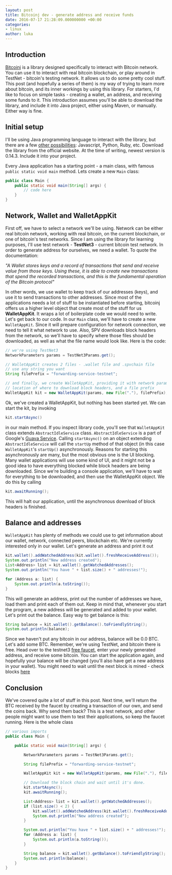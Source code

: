 ```yaml
---
layout: post
title: Bitcoinj dev - generate address and receive funds
date: 2016-07-17 21:28:09.000000000 +00:00
categories:
- linux
author: luka
---
```


## Introduction
[Bitcoinj](https://bitcoinj.github.io/#introduction) is a library designed specifically to interact with Bitcoin network. You can use it to interact with real bitcoin blockchain, or play around in TestNet - bitcoin's testing network. It allows us to do some pretty cool stuff. This post (and hopefully a series of them) is my way of trying to learn more about bitcoin, and its inner workings by using this library. For starters, I'd like to focus on simple tasks - creating a wallet, an address, and receiving some funds to it. This introduction assumes you'll be able to download the library, and include it into Java project, either using Maven, or manually. Either way is fine.

## Initial setup
I'll be using Java programming language to interact with the library, but there are a few [other possibilities](https://bitcoinj.github.io/using-from-other-languages): Javascript, Python, Ruby, etc.
Download the library from the official website. At the time of writing, newest version is 0.14.3. Include it into your project.

Every Java application has a starting point - a main class, with famous `public static void main` method. Lets create a new `Main` class:
```Java
public class Main {
    public static void main(String[] args) {
        // code here
    }
}
```

## Network, Wallet and WalletAppKit
First off, we have to select a network we'll be using. Network can be either real bitcoin network, working with real bitcoin, on the current blockchain, or one of bitcoin's test networks. Since I am using the library for learning purposes, I'll use test network - __TestNet3__ - current bitcoin test network.
In order to generate address for ourselves, we need a wallet. To quote the documentation:

_"A Wallet stores keys and a record of transactions that send and receive value from those keys. Using these, it is able to create new transactions that spend the recorded transactions, and this is the fundamental operation of the Bitcoin protocol"_

In other words, we use wallet to keep track of our addresses (keys), and use it to send transactions to other addresses. Since most of the applications needs a lot of stuff to be instantiated before starting, bitcoinj offers us a higher level object that create most of the stuff for us __WalletAppKit__. It wraps a lot of boilerplate code we would need to write. Let's get back to our code. In our `Main` class, we'll have to create a new `WalletAppKit`. Since it will prepare configuration for network connection, we need to tell it what network to use. Also, SPV downloads block headers from the network, so we'll have to specify where those files should be downloaded, as well as what the file name would look like. Here is the code:

```java
// we're using TestNet3
NetworkParameters params = TestNet3Params.get();

// WalletAppKit creates 2 files - .wallet file and .spvchain file
// use any string you want
String filePrefix = "forwarding-service-testnet";

// and finally, we create WalletAppKit, providing it with network parameter
// location of where to download block headers, and a file prefix
WalletAppKit kit = new WalletAppKit(params, new File("."), filePrefix);
```

Ok, we've created a WalletAppKit, but nothing has been started yet. We can start the kit, by invoking

```java
kit.startAsync()
```
in our main method. If you inspect library code, you'll see that `WalletAppKit` class extends `AbstractIdleService` class. `AbstractIdleService` is a part of Google's [Guava Service](https://github.com/google/guava/wiki/ServiceExplained#abstractidleservice). Calling `startAsync()` on an object extending `AbstractIdleService` will call the `startUp` method of that object (in this case `WalletAppKit`'s `startUp()` asynchronously. Reasons for starting this asynchronously are many, but the most obvious one is the UI blocking. Many wallet applications will use some kind of UI, and it might not be a good idea to have everything blocked while block headers are being downloaded. Since we're building a console application, we'll have to wait for everything to be downloaded, and then use the WalletAppKit object. We do this by calling

```java
kit.awaitRunning();
```

This will halt our application, until the asynchronous download of block headers is finished.

## Balance and addresses
`WalletAppKit` has plenty of methods we could use to get information about our wallet, network, connected peers, blockchain etc. We're currently interested only in our wallet. Let's generate an address and print it out
```java
kit.wallet().addWatchedAddress(kit.wallet().freshReceiveAddress());
System.out.println("New address created");
List<Address> list = kit.wallet().getWatchedAddresses();
System.out.println("You have " + list.size() + " addresses!");

for (Address a: list) {
    System.out.println(a.toString());
}
```

This will generate an address, print out the number of addresses we have, load them and print each of them out. Keep in mind that, whenever you start the program, a new address will be generated and added to your wallet. Let's print out the balance. Easy way to get balance is this:

```java
String balance = kit.wallet().getBalance().toFriendlyString();
System.out.println(balance);
```
Since we haven't put any bitcoin in our address, balance will be 0.0 BTC. Let's add some BTC. Remember, we're using TestNet, and bitcoin there is free. Head over to the testnet3 [free faucet](https://testnet.coinfaucet.eu/en/), enter your newly generated address, and receive some bitcoin.
You can start the application again, and hopefully your balance will be changed (you'll also have get a new address in your wallet). You might need to wait until the next block is mined - check blocks [here](http://tbtc.blockr.io/)

## Conclusion
We've covered quite a lot of stuff in this post. Next time, we'll return the BTC received by the faucet by creating a transaction of our own, and send the coins back. Why send them back? This is a test network, and other people might want to use them to test their applications, so keep the faucet running.
Here is the whole class
```java
// various imports
public class Main {

    public static void main(String[] args) {

        NetworkParameters params = TestNet3Params.get();

        String filePrefix = "forwarding-service-testnet";

        WalletAppKit kit = new WalletAppKit(params, new File("."), filePrefix);

        // Download the block chain and wait until it's done.
        kit.startAsync();
        kit.awaitRunning();

        List<Address> list = kit.wallet().getWatchedAddresses();
        if (list.size() < 2) {
            kit.wallet().addWatchedAddress(kit.wallet().freshReceiveAddress());
            System.out.println("New address created");
        }

        System.out.println("You have " + list.size() + " addresses!");
        for (Address a: list) {
            System.out.println(a.toString());
        }

        String balance = kit.wallet().getBalance().toFriendlyString();
        System.out.println(balance);
    }
}
```